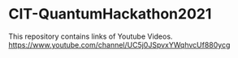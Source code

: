 # CIT-QuantumHackathon2021
This repository contains links of Youtube Videos.
https://www.youtube.com/channel/UC5j0JSpvxYWqhvcUf880ycg
